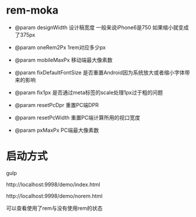 # rem-moka


- @param designWidth 设计稿宽度 一般来说iPhone6是750 如果缩小就变成了375px
- @param oneRem2Px 1rem对应多少px
- @param mobileMaxPx 移动端最大像素数

- @param fixDefaultFontSize 是否重置Android因为系统放大或者缩小字体带来的影响
- @param fix1px 是否通过meta标签的scale处理1px过于粗的问题

- @param resetPcDpr 重置PC端DPR
- @param resetPcWidth 重置PC端计算所用的视口宽度
- @param pxMaxPx PC端最大像素数

 
# 启动方式

gulp

http://localhost:9998/demo/index.html

http://localhost:9998/demo/norem.html

可以查看使用了rem与没有使用rem的状态
